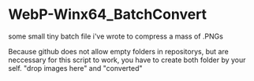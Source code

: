 # WebP-Winx64_BatchConvert
some small tiny batch file i've wrote to compress a mass of .PNGs


Because github does not allow empty folders in repositorys, but are neccessary for this script to work, you have to create both folder by your self.
"drop images here"
and
"converted"
